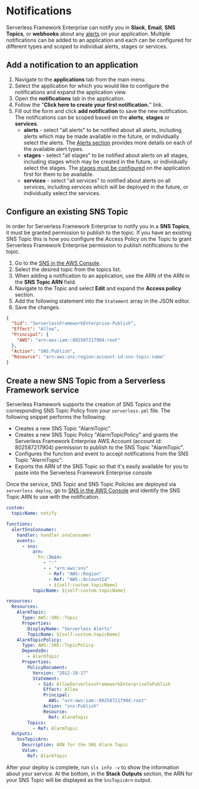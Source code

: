 # Notifications

Serverless Framework Enterprise can notify you in **Slack**, **Email**, **SNS Topics**, or
**webhooks** about any [alerts](./insights.md#alerts) on your application. Multiple notifications can
be added to an application and each can be configured for different types and scoped to individual
alerts, stages or services.

## Add a notification to an application

1. Navigate to the **applications** tab from the main menu.
2. Select the application for which you would like to configure the notifications and expand the application view.
3. Open the **notifications** tab in the application.
4. Follow the "**Click here to create your first notification.**" link.
5. Fill out the form and click **add notification** to save the new notification. The notifications can be scoped based on the **alerts**, **stages** or **services**.
    - **alerts** - select "all alerts" to be notified about all alerts, including alerts which may be made available in the future, or individually select the alerts. The [Alerts section](#alerts) provides more details on each of the available alert types.
    - **stages** - select "all stages" to be notified about alerts on all stages, including stages which may be created in the future, or individually select the stages. The [stages must be configured](./profiles.md#add-a-deployment-profile-to-your-application-and-stage) on the application first for them to be available.
    - **services** - select "all services" to notified about alerts on all services, including services which will be deployed in the future, or individually select the services.


## Configure an existing SNS Topic

In order for Serverless Framework Enterprise to notify you in a **SNS Topics**, it must be granted
permission to publish to the topic. If you have an existing SNS Topic this is how you configure the
Access Policy on the Topic to grant Serverless Framework Enterprise permission to publish
notifications to the topic.


1. Go to the [SNS in the AWS Console](https://console.aws.amazon.com/sns/v3/home).
2. Select the desired topic from the topics list.
3. When adding a notification to an application, use the ARN of the ARN in the **SNS Topic ARN**
field.
4. Navigate to the Topic and select **Edit** and expand the **Access policy** section.
5. Add the following statement into the `Statement` array in the JSON editor.
6. Save the changes.

```json
{
  "Sid": "ServerlessFrameworkEnterprise-Publish",
  "Effect": "Allow",
  "Principal": {
    "AWS": "arn:aws:iam::802587217904:root"
  },
  "Action": "SNS:Publish",
  "Resource": "arn:aws:sns:region:account-id:sns-topic-name"
}
```

## Create a new SNS Topic from a Serverless Framework service

Serverless Framework supports the creation of SNS Topics and the corresponding SNS Topic Policy from
your `serverless.yml` file. The following snippet performs the following:

- Creates a new SNS Topic "AlarmTopic".
- Creates a new SNS Topic Policy "AlarmTopicPolicy" and grants the Serverless Framework Enterprise
AWS Account (account id: 802587217904) permission to publish to the SNS Topic "AlarmTopic".
- Configures the function and event to accept notifications from the SNS Topic "AlermTopic".
- Exports the ARN of the SNS Topic so that it's easily available for you to paste into the Serverless Framework Enterprise console

Once the service, SNS Topic and SNS Topic Policies are deployed via `serverless deploy`, go to
[SNS in the AWS Console](https://console.aws.amazon.com/sns/v3/home) and identify the SNS Topic ARN
to use with the notification.

```yaml
custom:
  topicName: notify

functions:
  alertSnsConsumer:
    handler: handler.snsConsumer
    events:
      - sns:
          arn:
            Fn::Join:
              - ":"
              - - "arn:aws:sns"
                - Ref: "AWS::Region"
                - Ref: "AWS::AccountId"
                - ${self:custom.topicName}
          topicName: ${self:custom.topicName}

resources:
  Resources:
    AlarmTopic:
      Type: AWS::SNS::Topic
      Properties:
        DisplayName: "Serverless Alerts"
        TopicName: ${self:custom.topicName}
    AlarmTopicPolicy:
      Type: AWS::SNS::TopicPolicy
      DependsOn:
        - AlarmTopic
      Properties:
        PolicyDocument:
          Version: "2012-10-17"
          Statement:
            - Sid: AllowServerlessFrameworkEnterpriseToPublish
              Effect: Allow
              Principal:
                AWS: "arn:aws:iam::802587217904:root"
              Action: "sns:Publish"
              Resource:
                Ref: AlarmTopic
        Topics:
          - Ref: AlarmTopic
  Outputs:
    SnsTopicArn:
      Description: ARN for the SNS Alarm Topic
      Value:
        Ref: AlarmTopic
```

After your deploy is complete, run `sls info -v` to show the information about your service. At the bottom, in the **Stack Outputs** section, the ARN for your SNS Topic will be displayed as the `SnsTopicArn` output.
